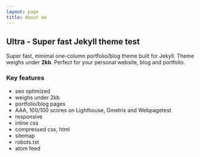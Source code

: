 ```yaml
---
layout: page
title: About me
---
```


## Ultra - Super fast Jekyll theme test

Super fast, minimal one-column portfolio/blog theme built for Jekyll. Theme weighs under <strong>2kb</strong>. Perfect for your personal website, blog and portfolio.

### Key features

- seo optimized
- weighs under 2kb
- portfolio/blog pages
- AAA, 100/100 scores on Lighthouse, Gmetrix and Webpagetest
- responsive
- inline css
- compressed css, html
- sitemap
- robots.txt
- atom feed
